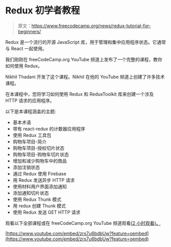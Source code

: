 # Redux 初学者教程

> 原文：<https://www.freecodecamp.org/news/redux-tutorial-for-beginners/>

Redux 是一个流行的开源 JavaScript 库，用于管理和集中应用程序状态。它通常与 React 一起使用。

我们刚刚在 freeCodeCamp.org YouTube 频道上发布了一个完整的课程，教你如何使用 Redux。

Nikhil Thadani 开发了这个课程。Nikhil 在他的 YouTube 频道上创建了许多技术课程。

在本课程中，您将学习如何使用 Redux 和 ReduxToolkit 库来创建一个涉及 HTTP 请求的应用程序。

以下是本课程涵盖的主题:

*   基本术语
*   带有 react-redux 的计数器应用程序
*   使用 Redux 工具包
*   购物车项目-简介
*   购物车项目-授权切片状态
*   购物车项目-购物车切片状态
*   增加和减少购物车中的商品
*   添加注销状态
*   通过 Redux 使用 Firebase
*   用 Redux 发送异步 HTTP 请求
*   使用材料用户界面添加通知
*   添加通知切片状态
*   使用 Redux Thunk 模式
*   用 redux 创建 Thunk 模式
*   使用 Redux 发送 GET HTTP 请求

观看以下全部课程或在 freeCodeCamp.org YouTube 频道观看[(2 小时观看)。](https://youtu.be/zrs7u6bdbUw)

[https://www.youtube.com/embed/zrs7u6bdbUw?feature=oembed](https://www.youtube.com/embed/zrs7u6bdbUw?feature=oembed)